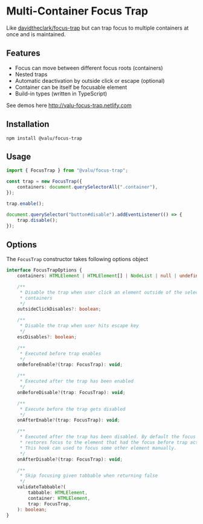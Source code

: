 # Multi-Container Focus Trap

Like [davidtheclark/focus-trap][] but can trap focus to multiple containers
at once and is maintained.

[davidtheclark/focus-trap]: https://github.com/davidtheclark/focus-trap

## Features

-   Focus can move between different focus roots (containers)
-   Nested traps
-   Automatic deactivation by outside click or escape (optional)
-   Container can be itself be focusable element
-   Build-in types (written in TypeScript)

See demos here <http://valu-focus-trap.netlify.com>

## Installation

    npm install @valu/focus-trap

## Usage

```ts
import { FocusTrap } from "@valu/focus-trap";

const trap = new FocusTrap({
    containers: document.querySelectorAll(".container"),
});

trap.enable();

document.querySelector("button#disable").addEventListener(() => {
    trap.disable();
});
```

## Options

The `FocusTrap` constructor takes following options object

```ts
interface FocusTrapOptions {
    containers: HTMLElement | HTMLElement[] | NodeList | null | undefined;

    /**
     * Disable the trap when user click an element outside of the selected
     * containers
     */
    outsideClickDisables?: boolean;

    /**
     * Disable the trap when user hits escape key
     */
    escDisables?: boolean;

    /**
     * Executed before trap enables
     */
    onBeforeEnable?(trap: FocusTrap): void;

    /**
     * Executed after the trap has been enabled
     */
    onBeforeDisable?(trap: FocusTrap): void;

    /**
     * Execute before the trap gets disabled
     */
    onAfterEnable?(trap: FocusTrap): void;

    /**
     * Executed after the trap has been disabled. By default the focus trap
     * restores focus to the element that had the focus before trap activation.
     * This hook can used to focus some other element manually.
     */
    onAfterDisable?(trap: FocusTrap): void;

    /**
     * Skip focusing given tabbable when returning false
     */
    validateTabbable?(
        tabbable: HTMLElement,
        container: HTMLElement,
        trap: FocusTrap,
    ): boolean;
}
```
